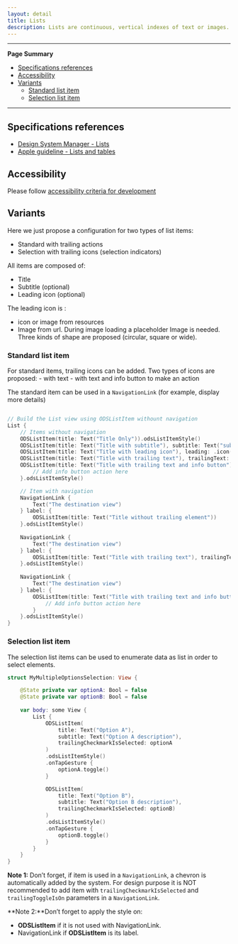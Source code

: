 ```yaml
---
layout: detail
title: Lists
description: Lists are continuous, vertical indexes of text or images.
---
```


---

**Page Summary**

* [Specifications references](#specifications-references)
* [Accessibility](#accessibility)
* [Variants](#variants)
   * [Standard list item](#standard-list-item)
   * [Selection list item](#selection-list-item)

---

## Specifications references

- [Design System Manager - Lists](https://system.design.orange.com/0c1af118d/p/09a804-lists/b/669743)
- [Apple guideline - Lists and tables](https://developer.apple.com/design/human-interface-guidelines/components/layout-and-organization/lists-and-tables)

## Accessibility

Please follow [accessibility criteria for development](https://a11y-guidelines.orange.com/en/mobile/ios/)

## Variants
   
Here we just propose a configuration for two types of list items:
- Standard with trailing actions
- Selection with trailing icons (selection indicators) 
  
All items are composed of:
- Title
- Subtitle (optional)
- Leading icon (optional)

The leading icon is :
- icon or image from resources
- Image from url. During image loading a placeholder Image is needed. Three kinds of shape are proposed (circular, square or wide).
    
 
### Standard list item 
 
 For standard items, trailing icons can be added. Two types of icons are proposed:
    - with text 
    - with text and info button to make an action
    
The standard item can be used in a `NavigationLink` (for example, display more details)

```swift

// Build the List view using ODSListItem withount navigation
List {
    // Items without navigation   
    ODSListItem(title: Text("Title Only")).odsListItemStyle()
    ODSListItem(title: Text("Title with subtitle"), subtitle: Text("subtitle")).odsListItemStyle()    
    ODSListItem(title: Text("Title with leading icon"), leading: .icon(Image(systemName: "heart"))).odsListItemStyle()
    ODSListItem(title: Text("Title with trailing text"), trailingText: Text("Details")).odsListItemStyle()
    ODSListItem(title: Text("Title with trailing text and info button"), trailingText: Text("Details")) {
        // Add info button action here
    }.odsListItemStyle()

    // Item with navigation
    NavigationLink {
        Text("The destination view")
    } label: {
        ODSListItem(title: Text("Title without trailing element"))
    }.odsListItemStyle()
    
    NavigationLink {
        Text("The destination view")
    } label: {
        ODSListItem(title: Text("Title with trailing text"), trailingText: Text("Details"))
    }.odsListItemStyle()
    
    NavigationLink {
        Text("The destination view")
    } label: {
        ODSListItem(title: Text("Title with trailing text and info button"), trailingText: Text("Details")) {
            // Add info button action here
        }
    }.odsListItemStyle()
}
```

### Selection list item

The selection list items can be used to enumerate data as list in order to select elements.

```swift
struct MyMultipleOptionsSelection: View {

    @State private var optionA: Bool = false
    @State private var optionB: Bool = false
    
    var body: some View {
        List {
            ODSListItem(
                title: Text("Option A"),
                subtitle: Text("Option A description"),
                trailingCheckmarkIsSelected: optionA
            )
            .odsListItemStyle()
            .onTapGesture {
                optionA.toggle()
            }

            ODSListItem(
                title: Text("Option B"),
                subtitle: Text("Option B description"),
                trailingCheckmarkIsSelected: optionB)
            )
            .odsListItemStyle()
            .onTapGesture {
                optionB.toggle()
            }
        }
    }
}     
```

**Note 1:** Don’t forget, if item is used in a `NavigationLink`, a chevron is automatically added by the system. For design purpose it is NOT recommended to add item with `trailingCheckmarkIsSelected` and `trailingToggleIsOn` parameters in a `NavigationLink`.

**Note 2:**Don’t forget to apply the style on: 
- __ODSListItem__ if it is not used with NavigationLink.
- NavigationLink if __ODSListItem__ is its label.

